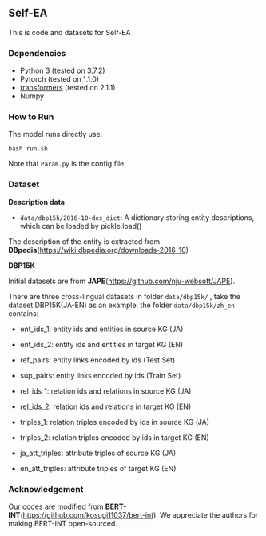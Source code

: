 ## Self-EA

This is code and datasets for Self-EA

### Dependencies

- Python 3 (tested on 3.7.2)
- Pytorch (tested on 1.1.0)
- [transformers](https://github.com/huggingface/transformers) (tested on 2.1.1)
- Numpy

### How to Run

The model runs directly use:

```shell
bash run.sh
```

Note that `Param.py` is the config file.

### Dataset

**Description data**

- `data/dbp15k/2016-10-des_dict`: A dictionary storing entity descriptions, which can be loaded by pickle.load()

The description of the entity is extracted from **DBpedia**(<https://wiki.dbpedia.org/downloads-2016-10>)

**DBP15K**

Initial datasets are from **JAPE**(<https://github.com/nju-websoft/JAPE>).

There are three cross-lingual datasets in folder `data/dbp15k/` , take the dataset DBP15K(JA-EN) as an example, the folder `data/dbp15k/zh_en` contains:

- ent_ids_1: entity ids and entities in source KG (JA)

- ent_ids_2: entity ids and entities in target KG (EN)

- ref_pairs: entity links encoded by ids (Test Set)

- sup_pairs: entity links encoded by ids (Train Set)

- rel_ids_1: relation ids and relations in source KG (JA)

- rel_ids_2: relation ids and relations in target KG (EN)

- triples_1: relation triples encoded by ids in source KG (JA)

- triples_2: relation triples encoded by ids in target KG (EN)

- ja_att_triples: attribute triples of source KG (JA)

- en_att_triples: attribute triples of target KG (EN)

### Acknowledgement
Our codes are modified from **BERT-INT**(<https://github.com/kosugi11037/bert-int>). We appreciate the authors for making BERT-INT open-sourced.

